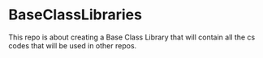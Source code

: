 # BaseClassLibraries
This repo is about creating a Base Class Library that will contain all the cs codes that will be used in other repos.
